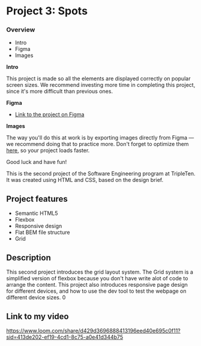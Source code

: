 # Project 3: Spots

### Overview

- Intro
- Figma
- Images

**Intro**

This project is made so all the elements are displayed correctly on popular screen sizes. We recommend investing more time in completing this project, since it's more difficult than previous ones.

**Figma**

- [Link to the project on Figma](https://www.figma.com/file/BBNm2bC3lj8QQMHlnqRsga/Sprint-3-Project-%E2%80%94-Spots?type=design&node-id=2%3A60&mode=design&t=afgNFybdorZO6cQo-1)

**Images**

The way you'll do this at work is by exporting images directly from Figma — we recommend doing that to practice more. Don't forget to optimize them [here](https://tinypng.com/), so your project loads faster.

Good luck and have fun!

This is the second project of the Software Engineering program at TripleTen. It was created using HTML and CSS, based on the design brief.

## Project features

- Semantic HTML5
- Flexbox
- Responsive design
- Flat BEM file structure
- Grid

## Description

This second project introduces the grid layout system. The Grid system is a simplified version of flexbox because you don't have write alot of code to arrange the content.
This project also introduces responsive page design for different devices, and how to use the dev tool to test the webpage on different device sizes.
0

## Link to my video

https://www.loom.com/share/d429d3696888413196eed40e695c0f11?sid=413de202-ef19-4cd1-8c75-a0e41d344b75
